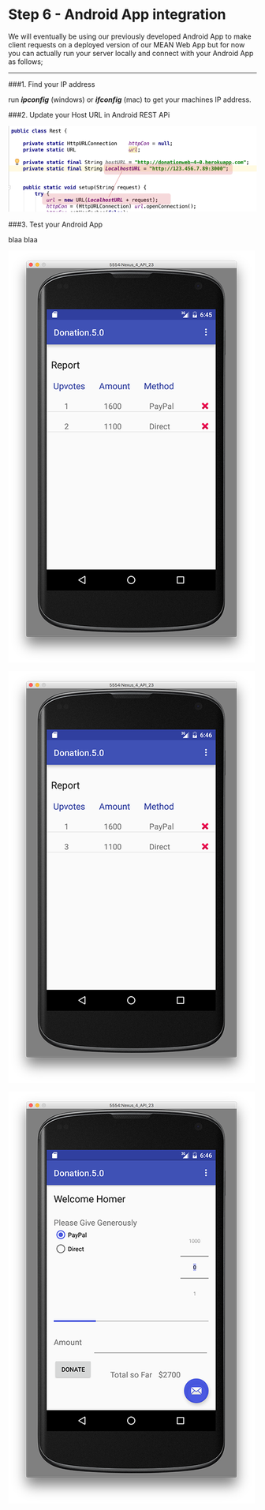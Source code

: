 # Step 6 - Android App integration

We will eventually be using our previously developed Android App to make client requests on a deployed version of our MEAN Web App but for now you can actually run your server locally and connect with your Android App as follows;

---

###1. Find your IP address

run ***ipconfig*** (windows) or ***ifconfig*** (mac) to get your machines IP address.

###2. Update your Host URL in Android REST APi

![](../lab02/images/lab02android00.png)

###3. Test your Android App

blaa blaa

![](../lab02/images/lab02android01.png)


![](../lab02/images/lab02android02.png)


![](../lab02/images/lab02android03.png)